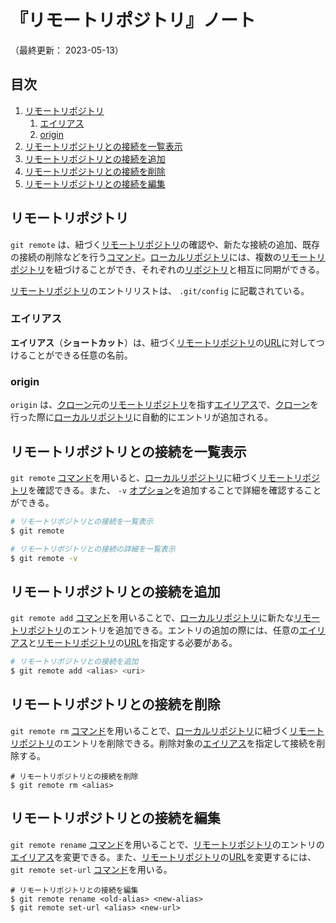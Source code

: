 # 『リモートリポジトリ』ノート

（最終更新： 2023-05-13）


## 目次

1. [リモートリポジトリ](#リモートリポジトリ)
	1. [エイリアス](#エイリアス)
	1. [origin](#origin)
1. [リモートリポジトリとの接続を一覧表示](#リモートリポジトリとの接続を一覧表示)
1. [リモートリポジトリとの接続を追加](#リモートリポジトリとの接続を追加)
1. [リモートリポジトリとの接続を削除](#リモートリポジトリとの接続を削除)
1. [リモートリポジトリとの接続を編集](#リモートリポジトリとの接続を編集)


## リモートリポジトリ

`git remote` は、紐づく[リモートリポジトリ](./record_history.md#リモートリポジトリ)の確認や、新たな接続の追加、既存の接続の削除などを行う[コマンド](../../../../computer/linux/_/chapters/basic_command.md#コマンド)。[ローカルリポジトリ](./record_history.md#ローカルリポジトリ)には、複数の[リモートリポジトリ](./record_history.md#リモートリポジトリ)を紐づけることができ、それぞれの[リポジトリ](./create_repository.md#リポジトリ)と相互に同期ができる。

[リモートリポジトリ](./record_history.md#リモートリポジトリ)のエントリリストは、 `.git/config` に記載されている。

### エイリアス

**エイリアス**（**ショートカット**）は、紐づく[リモートリポジトリ](./record_history.md#リモートリポジトリ)の[URL](../../../../network/_/chapters/web.md#url)に対してつけることができる任意の名前。

### origin

`origin` は、[クローン](./create_repository.md#クローン)元の[リモートリポジトリ](./record_history.md#リモートリポジトリ)を指す[エイリアス](#エイリアス)で、[クローン](./create_repository.md#クローン)を行った際に[ローカルリポジトリ](./record_history.md#ローカルリポジトリ)に自動的にエントリが追加される。


## リモートリポジトリとの接続を一覧表示

`git remote` [コマンド](../../../../computer/linux/_/chapters/basic_command.md#コマンド)を用いると、[ローカルリポジトリ](./record_history.md#ローカルリポジトリ)に紐づく[リモートリポジトリ](./record_history.md#リモートリポジトリ)を確認できる。また、 `-v` [オプション](../../../../computer/linux/_/chapters/basic_command.md#オプション)を追加することで詳細を確認することができる。

```sh
# リモートリポジトリとの接続を一覧表示
$ git remote

# リモートリポジトリとの接続の詳細を一覧表示
$ git remote -v
```


## リモートリポジトリとの接続を追加

`git remote add` [コマンド](../../../../computer/linux/_/chapters/basic_command.md#コマンド)を用いることで、[ローカルリポジトリ](./record_history.md#ローカルリポジトリ)に新たな[リモートリポジトリ](./record_history.md#リモートリポジトリ)のエントリを追加できる。エントリの追加の際には、任意の[エイリアス](#エイリアス)と[リモートリポジトリ](./record_history.md#リモートリポジトリ)の[URL](../../../../network/_/chapters/web.md#url)を指定する必要がある。

```sh
# リモートリポジトリとの接続を追加
$ git remote add <alias> <uri>
```


## リモートリポジトリとの接続を削除

`git remote rm` [コマンド](../../../../computer/linux/_/chapters/basic_command.md#コマンド)を用いることで、[ローカルリポジトリ](./record_history.md#ローカルリポジトリ)に紐づく[リモートリポジトリ](./record_history.md#リモートリポジトリ)のエントリを削除できる。削除対象の[エイリアス](#エイリアス)を指定して接続を削除する。

```git
# リモートリポジトリとの接続を削除
$ git remote rm <alias>
```


## リモートリポジトリとの接続を編集

`git remote rename` [コマンド](../../../../computer/linux/_/chapters/basic_command.md#コマンド)を用いることで、[リモートリポジトリ](./record_history.md#リモートリポジトリ)のエントリの[エイリアス](#エイリアス)を変更できる。また、[リモートリポジトリ](./record_history.md#リモートリポジトリ)の[URL](../../../../network/_/chapters/web.md#url)を変更するには、 `git remote set-url` [コマンド](../../../../computer/linux/_/chapters/basic_command.md#コマンド)を用いる。

```git
# リモートリポジトリとの接続を編集
$ git remote rename <old-alias> <new-alias>
$ git remote set-url <alias> <new-url>
```
